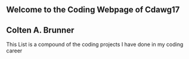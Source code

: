 ## Welcome to the Coding Webpage of Cdawg17

## Colten A. Brunner

This List is a compound of the coding projects I have done in my coding career
